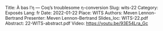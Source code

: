 Title: À bas l’<span style="font-variant:normal">η</span> — Coq’s troublesome <span style="font-variant:normal">η</span>-conversion
Slug: wits-22
Category: Exposés
Lang: fr
Date: 2022-01-22
Place: WITS
Authors: Meven Lennon-Bertrand
Presenter: Meven Lennon-Bertrand
Slides_loc: WITS-22.pdf
Abstract: 22-WITS-abstract.pdf
Video: https://youtu.be/93E54Lra_Gc